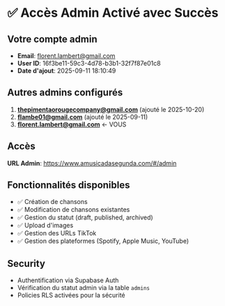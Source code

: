 # ✅ Accès Admin Activé avec Succès

## Votre compte admin

- **Email**: florent.lambert@gmail.com
- **User ID**: 16f3be11-59c3-4d78-b3b1-32f7f87e01c8
- **Date d'ajout**: 2025-09-11 18:10:49

## Autres admins configurés

1. **thepimentaorougecompany@gmail.com** (ajouté le 2025-10-20)
2. **flambe01@gmail.com** (ajouté le 2025-09-11)
3. **florent.lambert@gmail.com** ← VOUS

## Accès

**URL Admin**: https://www.amusicadasegunda.com/#/admin

## Fonctionnalités disponibles

- ✅ Création de chansons
- ✅ Modification de chansons existantes
- ✅ Gestion du statut (draft, published, archived)
- ✅ Upload d'images
- ✅ Gestion des URLs TikTok
- ✅ Gestion des plateformes (Spotify, Apple Music, YouTube)

## Security

- Authentification via Supabase Auth
- Vérification du statut admin via la table `admins`
- Policies RLS activées pour la sécurité

